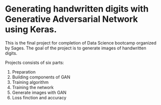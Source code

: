 # Generating handwritten digits with Generative Adversarial Network using Keras.



This is the final project for completion of Data Science bootcamp organized by Sages. The goal of the project is to generate images of handwritten digits. 

Projects consists of six parts:
1. Preparation
2. Building components of GAN
3. Training algorithm
4. Training the network
5. Generate images with GAN
6. Loss finction and accuracy
